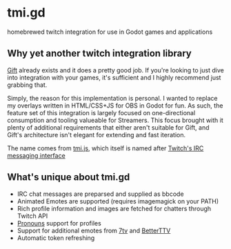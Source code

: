 # tmi.gd

homebrewed twitch integration for use in Godot games and applications

## Why yet another twitch integration library

[Gift](https://github.com/issork/gift) already exists and it does a pretty good job.  If you're looking to just dive into integration with your games, it's sufficient and I highly recommend just grabbing that.

Simply, the reason for this implementation is personal.
I wanted to replace my overlays written in HTML/CSS+JS for OBS in Godot for fun.  As such, the feature set of this integration is largely focused on one-directional consumption and tooling valueable for Streamers.  This focus brought with it plenty of additional requirements that either aren't suitable for Gift, and Gift's architecture isn't elegant for extending and fast iteration.

The name comes from [tmi.js](https://tmijs.com/), which itself is named after [Twitch's IRC messaging interface](https://dev.twitch.tv/docs/irc/)

## What's unique about tmi.gd

- IRC chat messages are preparsed and supplied as bbcode
- Animated Emotes are supported (requires imagemagick on your PATH)
- Rich profile information and images are fetched for chatters through Twitch API
- [Pronouns](http://pronouns.alejo.io/) support for profiles
- Support for additional emotes from [7tv](https://7tv.app) and [BetterTTV](https://betterttv.com/)
- Automatic token refreshing
